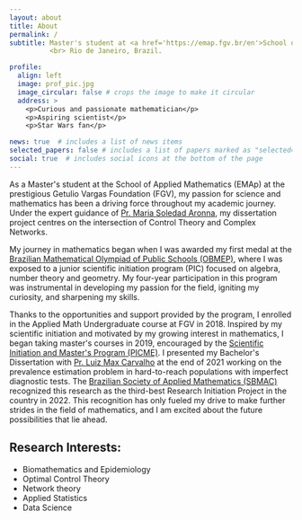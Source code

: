 ```yaml
---
layout: about
title: About
permalink: /
subtitle: Master's student at <a href='https://emap.fgv.br/en'>School of Applied Mathematics (FGV)</a>. 
          <br> Rio de Janeiro, Brazil.

profile:
  align: left
  image: prof_pic.jpg
  image_circular: false # crops the image to make it circular
  address: >
    <p>Curious and passionate mathematician</p> 
    <p>Aspiring scientist</p>
    <p>Star Wars fan</p>

news: true  # includes a list of news items
selected_papers: false # includes a list of papers marked as "selected={true}"
social: true  # includes social icons at the bottom of the page
---
```


As a Master's student at the School of Applied Mathematics (EMAp) at the prestigious Getulio Vargas Foundation (FGV), my passion for science and mathematics has been a driving force throughout my academic journey. Under the expert guidance of [Pr. Maria Soledad Aronna](https://sites.google.com/view/aronna/home), my dissertation project centres on the intersection of Control Theory and Complex Networks.

My journey in mathematics began when I was awarded my first medal at the [Brazilian Mathematical Olympiad of Public Schools (OBMEP)](http://www.obmep.org.br/), where I was exposed to a junior scientific initiation program (PIC) focused on algebra, number theory and geometry. My four-year participation in this program was instrumental in developing my passion for the field, igniting my curiosity, and sharpening my skills. 

Thanks to the opportunities and support provided by the program, I enrolled in the Applied Math Undergraduate course at FGV in 2018. Inspired by my scientific initiation and motivated by my growing interest in mathematics, I began taking master's courses in 2019, encouraged by the [Scientific Initiation and Master's Program (PICME)](https://picme.obmep.org.br/). I presented my Bachelor's Dissertation with [Pr. Luiz Max Carvalho](https://github.com/maxbiostat) at the end of 2021 working on the prevalence estimation problem in hard-to-reach populations with imperfect diagnostic tests. The [Brazilian Society of Applied Mathematics (SBMAC)](https://www.sbmac.org.br/) recognized this research as the third-best Research Initiation Project in the country in 2022. This recognition has only fueled my drive to make further strides in the field of mathematics, and I am excited about the future possibilities that lie ahead.

## Research Interests:

- Biomathematics and Epidemiology
- Optimal Control Theory
- Network theory
- Applied Statistics
- Data Science
